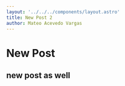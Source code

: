 ```yaml
---
layout: '../../../components/layout.astro'
title: New Post 2
author: Mateo Acevedo Vargas
---
```


# New Post

## new post as well 
